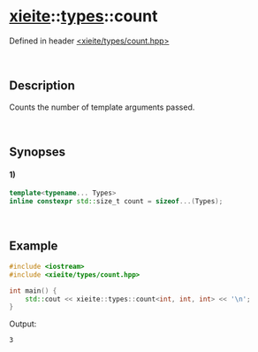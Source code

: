 # [xieite](../../xieite.md)\:\:[types](../../types.md)\:\:count
Defined in header [<xieite/types/count.hpp>](../../../include/xieite/types/count.hpp)

&nbsp;

## Description
Counts the number of template arguments passed.

&nbsp;

## Synopses
#### 1)
```cpp
template<typename... Types>
inline constexpr std::size_t count = sizeof...(Types);
```

&nbsp;

## Example
```cpp
#include <iostream>
#include <xieite/types/count.hpp>

int main() {
    std::cout << xieite::types::count<int, int, int> << '\n';
}
```
Output:
```
3
```
